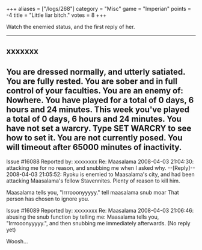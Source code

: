 +++
aliases = ["/logs/268"]
category = "Misc"
game = "Imperian"
points = -4
title = "Little liar bitch."
votes = 8
+++

Watch the enemied status, and the first reply of her.

---------------------------------------------------------------------------
xxxxxxx
---------------------------------------------------------------------------
You are dressed normally, and utterly satiated.
You are fully rested.
You are sober and in full control of your faculties.
You are an enemy of: Nowhere.
You have played for a total of 0 days, 6 hours and 24 minutes.
This week you've played a total of 0 days, 6 hours and 24 minutes.
You have not set a warcry. Type SET WARCRY to see how to set it.
You are not currently posed.
You will timeout after 65000 minutes of inactivity.
---------------------------------------------------------------------------

Issue #16088   Reported by: xxxxxxxx    Re: Maasalama
2008-04-03 21:04:30: 
attacking me for no reason, and snubbing me when I asked why.
--[Reply]--
2008-04-03 21:05:52: 
Ryoku is enemied to Maasalama's city, and had been attacking Maasalama's fellow
Stavennites. Plenty of reason to kill him.

Maasalama tells you, "Irrrooonyyyyy."
tell maasalama snub moar
That person has chosen to ignore you.

Issue #16089   Reported by: xxxxxxxx    Re: Maasalama
2008-04-03 21:06:46: 
abusing the snub function by telling me: Maasalama tells you, "Irrrooonyyyyy.",
and then snubbing me immediately afterwards.
(No reply yet)

Woosh...